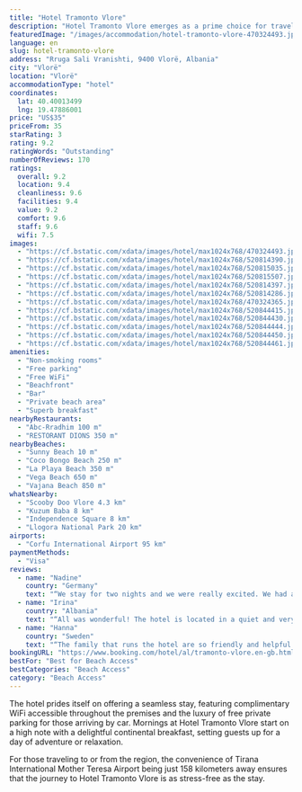 ```yaml
---
title: "Hotel Tramonto Vlore"
description: "Hotel Tramonto Vlore emerges as a prime choice for travelers seeking both serenity and convenience in the heart of Vlorë."
featuredImage: "/images/accommodation/hotel-tramonto-vlore-470324493.jpg"
language: en
slug: hotel-tramonto-vlore
address: "Rruga Sali Vranishti, 9400 Vlorë, Albania"
city: "Vlorë"
location: "Vlorë"
accommodationType: "hotel"
coordinates:
  lat: 40.40013499
  lng: 19.47886001
price: "US$35"
priceFrom: 35
starRating: 3
rating: 9.2
ratingWords: "Outstanding"
numberOfReviews: 170
ratings:
  overall: 9.2
  location: 9.4
  cleanliness: 9.6
  facilities: 9.4
  value: 9.2
  comfort: 9.6
  staff: 9.6
  wifi: 7.5
images:
  - "https://cf.bstatic.com/xdata/images/hotel/max1024x768/470324493.jpg?k=7b42ebc8cd263436d3054d857968185a5da67efd0097e760922684b0febcad4b&o=&hp=1"
  - "https://cf.bstatic.com/xdata/images/hotel/max1024x768/520814390.jpg?k=dcec93bf61b8a83f58c9b8801e6ccb36663e29584268b804ff5b7fe5baa3487d&o=&hp=1"
  - "https://cf.bstatic.com/xdata/images/hotel/max1024x768/520815035.jpg?k=40ec9c90bcff71c05bff8e136fc5bd4f036f26c9e183fa2ecdd1b4160cb3a8f0&o=&hp=1"
  - "https://cf.bstatic.com/xdata/images/hotel/max1024x768/520815507.jpg?k=a6dd4c8c5ec14216312fb2b2f75c08b97e5af5df8ce54889f1a798f278a95610&o=&hp=1"
  - "https://cf.bstatic.com/xdata/images/hotel/max1024x768/520814397.jpg?k=f38b283e06fae39115f45b1a4c05a37a722640a921816218e17f42bfa51c90d8&o=&hp=1"
  - "https://cf.bstatic.com/xdata/images/hotel/max1024x768/520814286.jpg?k=6e077c244f7647ae968a29225ea6d4c306767daf0f723890fb32c138634322f9&o=&hp=1"
  - "https://cf.bstatic.com/xdata/images/hotel/max1024x768/470324365.jpg?k=aaa6986011dcdafe900bd2fa8e619808ff14e99dd003d4a8975882b479747826&o=&hp=1"
  - "https://cf.bstatic.com/xdata/images/hotel/max1024x768/520844415.jpg?k=52bf35ca85a49ae14620a85515b889f62fb8658f9d74eab1e37ca0c29d0ab9ff&o=&hp=1"
  - "https://cf.bstatic.com/xdata/images/hotel/max1024x768/520844430.jpg?k=f5be3b528e2d42beb90734c13e060399fe2878154dc8bfbf8fdc3e245663a0f4&o=&hp=1"
  - "https://cf.bstatic.com/xdata/images/hotel/max1024x768/520844444.jpg?k=88f7cfaaf52000bd9a026dbb64325cbac9d1861675aa211a07f8edc296b2ccd7&o=&hp=1"
  - "https://cf.bstatic.com/xdata/images/hotel/max1024x768/520844450.jpg?k=e905b81a141b513a9eb07575273484f0f68fa2cdfe579b09a166c35f344fcf6f&o=&hp=1"
  - "https://cf.bstatic.com/xdata/images/hotel/max1024x768/520844461.jpg?k=4bfc1e826760b9e780ef3d6e53bc7b68e2307502c5eef9194ebd197f62fb3086&o=&hp=1"
amenities:
  - "Non-smoking rooms"
  - "Free parking"
  - "Free WiFi"
  - "Beachfront"
  - "Bar"
  - "Private beach area"
  - "Superb breakfast"
nearbyRestaurants:
  - "Abc-Rradhim 100 m"
  - "RESTORANT DIONS 350 m"
nearbyBeaches:
  - "Sunny Beach 10 m"
  - "Coco Bongo Beach 250 m"
  - "La Playa Beach 350 m"
  - "Vega Beach 650 m"
  - "Vajana Beach 850 m"
whatsNearby:
  - "Scooby Doo Vlore 4.3 km"
  - "Kuzum Baba 8 km"
  - "Independence Square 8 km"
  - "Llogora National Park 20 km"
airports:
  - "Corfu International Airport 95 km"
paymentMethods:
  - "Visa"
reviews:
  - name: "Nadine"
    country: "Germany"
    text: "“We stay for two nights and we were really excited. We had a private beach only five meters from the hotel. The owner was very helpfully and friendly. He helped us in every case ( tips for sightseeing and for our healthy problem ) The breakfast was...”"
  - name: "Irina"
    country: "Albania"
    text: "“All was wonderful! The hotel is located in a quiet and very beautiful place. The hotel is new and very clean. The beds and bed linen are very comfortable. The terrace offers stunning views of the Ionian Sea Bay. Very tasty breakfasts and polite...”"
  - name: "Hanna"
    country: "Sweden"
    text: "“The family that runs the hotel are so friendly and helpful. The location and view are amazing.”"
bookingURL: "https://www.booking.com/hotel/al/tramonto-vlore.en-gb.html?aid=8035640"
bestFor: "Best for Beach Access"
bestCategories: "Beach Access"
category: "Beach Access"
---
```


The hotel prides itself on offering a seamless stay, featuring complimentary WiFi accessible throughout the premises and the luxury of free private parking for those arriving by car. Mornings at Hotel Tramonto Vlore start on a high note with a delightful continental breakfast, setting guests up for a day of adventure or relaxation.

For those traveling to or from the region, the convenience of Tirana International Mother Teresa Airport being just 158 kilometers away ensures that the journey to Hotel Tramonto Vlore is as stress-free as the stay.